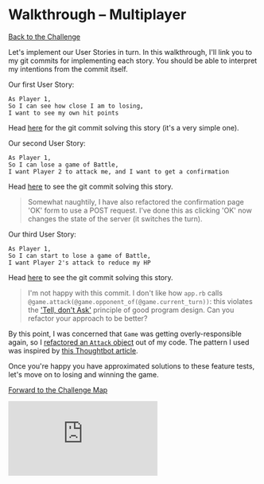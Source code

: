 # Walkthrough – Multiplayer

[Back to the Challenge](../multiplayer.md)

Let's implement our User Stories in turn. In this walkthrough, I'll link you to my git commits for implementing each story. You should be able to interpret my intentions from the commit itself.

Our first User Story:

```
As Player 1,
So I can see how close I am to losing,
I want to see my own hit points
```

Head [here](https://github.com/sjmog/battle/commit/d5289ab67bb0c7b45a5d866a4915ec51d9afcc31) for the git commit solving this story (it's a very simple one).

Our second User Story:

```
As Player 1,
So I can lose a game of Battle,
I want Player 2 to attack me, and I want to get a confirmation
```

Head [here](https://github.com/sjmog/battle/commit/5e299b1f038c9c29c607262d64bf648508a55bbf) to see the git commit solving this story.

> Somewhat naughtily, I have also refactored the confirmation page 'OK' form to use a POST request. I've done this as clicking 'OK' now changes the state of the server (it switches the turn).

Our third User Story:

```
As Player 1,
So I can start to lose a game of Battle,
I want Player 2's attack to reduce my HP
```

Head [here](https://github.com/sjmog/battle/commit/480e6433eb825a5bce4b9221fe99c8aa15775e98) to see the git commit solving this story.

> I'm not happy with this commit. I don't like how `app.rb` calls `@game.attack(@game.opponent_of(@game.current_turn))`: this violates the ['Tell, don't Ask'](https://robots.thoughtbot.com/tell-dont-ask) principle of good program design. Can you refactor your approach to be better?

By this point, I was concerned that `Game` was getting overly-responsible again, so I [refactored an `Attack` object](https://github.com/sjmog/battle/commit/0e95307771acd92b6d898a3c1138c03be835696b) out of my code. The pattern I used was inspired by [this Thoughtbot article](https://robots.thoughtbot.com/meditations-on-a-class-method).

Once you're happy you have approximated solutions to these feature tests, let's move on to losing and winning the game.

[Forward to the Challenge Map](../README.md)


![Tracking pixel](https://githubanalytics.herokuapp.com/course/intro_to_the_web/walkthroughs/multiplayer.md)
